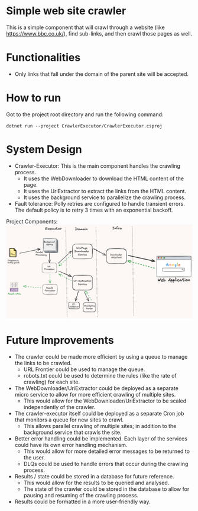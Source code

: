# Simple web site crawler
This is a simple component that will crawl through a website (like https://www.bbc.co.uk/), find sub-links, and then crawl those pages as well. 

# Functionalities
- Only links that fall under the domain of the parent site will be accepted.

# How to run
Got to the project root directory and run the following command:
```shell
dotnet run --project CrawlerExecutor/CrawlerExecutor.csproj
```


# System Design
- Crawler-Executor: This is the main component handles the crawling process.
  - It uses the WebDownloader to download the HTML content of the page.
  - It uses the UriExtractor to extract the links from the HTML content.
  - It uses the background service to parallelize the crawling process.
- Fault tolerance: Polly retries are configured to handle transient errors. The default policy is to retry 3 times with an exponential backoff.

Project Components:
![img_1.png](img_1.png)

# Future Improvements
- The crawler could be made more efficient by using a queue to manage the links to be crawled.
  - URL Frontier could be used to manage the queue.
  - robots.txt could be used to determine the rules (like the rate of crawling) for each site.
- The WebDownloader/UriExtractor could be deployed as a separate micro service to allow for more efficient crawling of multiple sites.
  - This would allow for the WebDownloader/UriExtractor to be scaled independently of the crawler.
- The crawler-executor itself could be deployed as a separate Cron job that monitors a queue for new sites to crawl.
  - This allows parallel crawling of multiple sites; in addition to the background service that crawls the site.
- Better error handling could be implemented. Each layer of the services could have its own error handling mechanism.
  - This would allow for more detailed error messages to be returned to the user.
  - DLQs could be used to handle errors that occur during the crawling process.
- Results / state could be stored in a database for future reference.
  - This would allow for the results to be queried and analysed.
  - The state of the crawler could be stored in the database to allow for pausing and resuming of the crawling process.
- Results could be formatted in a more user-friendly way.

